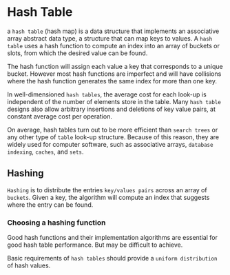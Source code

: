 # Hash Table

a ```hash table``` (hash map) is a data structure that implements an associative array abstract data type, a structure that can map keys to values. A ```hash table``` uses a hash function to compute an index into an array of buckets or slots, from which the desired value can be found.

The hash function will assign each value a key that corresponds to a unique bucket. However most hash functions are imperfect and will have collisions where the hash function generates the same index for more than one key. 

In well-dimensioned ```hash tables```, the average cost for each look-up is independent of the number of elements store in the table. Many ```hash table``` designs also allow arbitrary insertions and deletions of key value pairs, at constant average cost per operation.

On average, hash tables turn out to be more efficient than ```search trees``` or any other type of ```table``` look-up structure. Because of this reason, they are widely used for computer software, such as associative arrays, ```database indexing```, ```caches```, and ```sets```.

## Hashing

```Hashing``` is to distribute the entries ```key/values pairs``` across an array of ```buckets```. Given a key, the algorithm will compute an index that suggests where the entry can be found.

### Choosing a hashing function

Good hash functions and their implementation algorithms are essential for good hash table performance. But may be difficult to achieve. 

Basic requirements of ```hash tables``` should provide a ```uniform distribution``` of hash values. 